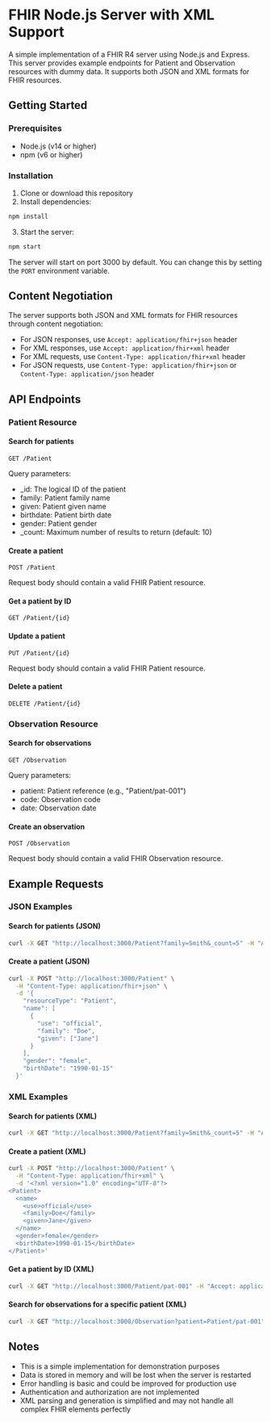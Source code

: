 # FHIR Node.js Server with XML Support

A simple implementation of a FHIR R4 server using Node.js and Express. This server provides example endpoints for Patient and Observation resources with dummy data. It supports both JSON and XML formats for FHIR resources.

## Getting Started

### Prerequisites

- Node.js (v14 or higher)
- npm (v6 or higher)

### Installation

1. Clone or download this repository
2. Install dependencies:

```bash
npm install
```

3. Start the server:

```bash
npm start
```

The server will start on port 3000 by default. You can change this by setting the `PORT` environment variable.

## Content Negotiation

The server supports both JSON and XML formats for FHIR resources through content negotiation:

- For JSON responses, use `Accept: application/fhir+json` header
- For XML responses, use `Accept: application/fhir+xml` header
- For XML requests, use `Content-Type: application/fhir+xml` header
- For JSON requests, use `Content-Type: application/fhir+json` or `Content-Type: application/json` header

## API Endpoints

### Patient Resource

#### Search for patients
```
GET /Patient
```

Query parameters:
- _id: The logical ID of the patient
- family: Patient family name
- given: Patient given name
- birthdate: Patient birth date
- gender: Patient gender
- _count: Maximum number of results to return (default: 10)

#### Create a patient
```
POST /Patient
```

Request body should contain a valid FHIR Patient resource.

#### Get a patient by ID
```
GET /Patient/{id}
```

#### Update a patient
```
PUT /Patient/{id}
```

Request body should contain a valid FHIR Patient resource.

#### Delete a patient
```
DELETE /Patient/{id}
```

### Observation Resource

#### Search for observations
```
GET /Observation
```

Query parameters:
- patient: Patient reference (e.g., "Patient/pat-001")
- code: Observation code
- date: Observation date

#### Create an observation
```
POST /Observation
```

Request body should contain a valid FHIR Observation resource.

## Example Requests

### JSON Examples

#### Search for patients (JSON)

```bash
curl -X GET "http://localhost:3000/Patient?family=Smith&_count=5" -H "Accept: application/fhir+json"
```

#### Create a patient (JSON)

```bash
curl -X POST "http://localhost:3000/Patient" \
  -H "Content-Type: application/fhir+json" \
  -d '{
    "resourceType": "Patient",
    "name": [
      {
        "use": "official",
        "family": "Doe",
        "given": ["Jane"]
      }
    ],
    "gender": "female",
    "birthDate": "1990-01-15"
  }'
```

### XML Examples

#### Search for patients (XML)

```bash
curl -X GET "http://localhost:3000/Patient?family=Smith&_count=5" -H "Accept: application/fhir+xml"
```

#### Create a patient (XML)

```bash
curl -X POST "http://localhost:3000/Patient" \
  -H "Content-Type: application/fhir+xml" \
  -d '<?xml version="1.0" encoding="UTF-8"?>
<Patient>
  <name>
    <use>official</use>
    <family>Doe</family>
    <given>Jane</given>
  </name>
  <gender>female</gender>
  <birthDate>1990-01-15</birthDate>
</Patient>'
```

#### Get a patient by ID (XML)

```bash
curl -X GET "http://localhost:3000/Patient/pat-001" -H "Accept: application/fhir+xml"
```

#### Search for observations for a specific patient (XML)

```bash
curl -X GET "http://localhost:3000/Observation?patient=Patient/pat-001" -H "Accept: application/fhir+xml"
```

## Notes

- This is a simple implementation for demonstration purposes
- Data is stored in memory and will be lost when the server is restarted
- Error handling is basic and could be improved for production use
- Authentication and authorization are not implemented
- XML parsing and generation is simplified and may not handle all complex FHIR elements perfectly